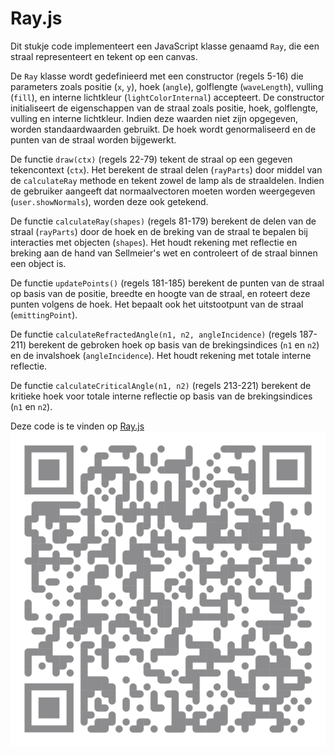 # Ray.js

Dit stukje code implementeert een JavaScript klasse genaamd `Ray`, die een straal representeert en tekent op een canvas.

De `Ray` klasse wordt gedefinieerd met een constructor (regels 5-16) die parameters zoals positie (`x`, `y`), hoek (`angle`), golflengte (`waveLength`), vulling (`fill`), en interne lichtkleur (`lightColorInternal`) accepteert. De constructor initialiseert de eigenschappen van de straal zoals positie, hoek, golflengte, vulling en interne lichtkleur. Indien deze waarden niet zijn opgegeven, worden standaardwaarden gebruikt. De hoek wordt genormaliseerd en de punten van de straal worden bijgewerkt.

De functie `draw(ctx)` (regels 22-79) tekent de straal op een gegeven tekencontext (`ctx`). Het berekent de straal delen (`rayParts`) door middel van de `calculateRay` methode en tekent zowel de lamp als de straaldelen. Indien de gebruiker aangeeft dat normaalvectoren moeten worden weergegeven (`user.showNormals`), worden deze ook getekend.

De functie `calculateRay(shapes)` (regels 81-179) berekent de delen van de straal (`rayParts`) door de hoek en de breking van de straal te bepalen bij interacties met objecten (`shapes`). Het houdt rekening met reflectie en breking aan de hand van Sellmeier's wet en controleert of de straal binnen een object is.

De functie `updatePoints()` (regels 181-185) berekent de punten van de straal op basis van de positie, breedte en hoogte van de straal, en roteert deze punten volgens de hoek. Het bepaalt ook het uitstootpunt van de straal (`emittingPoint`).

De functie `calculateRefractedAngle(n1, n2, angleIncidence)` (regels 187-211) berekent de gebroken hoek op basis van de brekingsindices (`n1` en `n2`) en de invalshoek (`angleIncidence`). Het houdt rekening met totale interne reflectie.

De functie `calculateCriticalAngle(n1, n2)` (regels 213-221) berekent de kritieke hoek voor totale interne reflectie op basis van de brekingsindices (`n1` en `n2`).

Deze code is te vinden op [Ray.js](https://github.com/MattterSteege/Prism-Simulation/blob/master/Ray.js)
![RayJsQR.svg](../../Images/RayJsQR.svg)